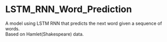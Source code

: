 # LSTM_RNN_Word_Prediction
A model using LSTM RNN that predicts the next word given a sequence of words.<br>
Based on Hamlet(Shakespeare) data.
